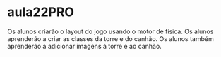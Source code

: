 # aula22PRO
Os alunos criarão o layout do jogo usando o motor de física. Os alunos aprenderão a criar as classes da torre e do canhão. Os alunos também aprenderão a adicionar imagens à torre e ao canhão.
